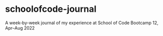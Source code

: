 # schoolofcode-journal
A week-by-week journal of my experience at School of Code Bootcamp 12, Apr–Aug 2022
